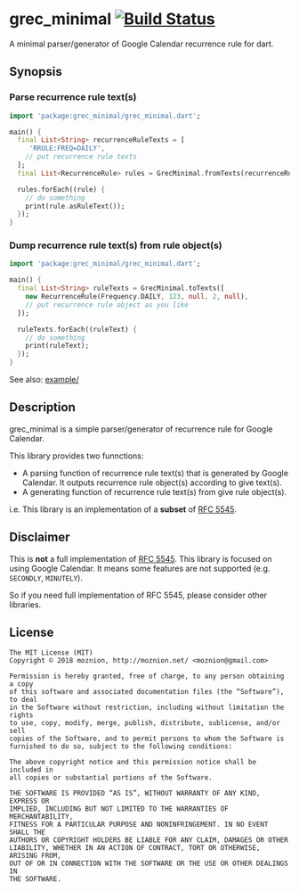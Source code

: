 # grec_minimal [![Build Status](https://travis-ci.org/moznion/dart-grec-minimal.svg?branch=master)](https://travis-ci.org/moznion/dart-grec-minimal)

A minimal parser/generator of Google Calendar recurrence rule for dart.

## Synopsis

### Parse recurrence rule text(s)


```dart
import 'package:grec_minimal/grec_minimal.dart';

main() {
  final List<String> recurrenceRuleTexts = [
     'RRULE:FREQ=DAILY',
    // put recurrence rule texts
  ];
  final List<RecurrenceRule> rules = GrecMinimal.fromTexts(recurrenceRuleTexts);

  rules.forEach((rule) {
    // do something
    print(rule.asRuleText());
  });
}
```

### Dump recurrence rule text(s) from rule object(s)
 
```dart
import 'package:grec_minimal/grec_minimal.dart';

main() {
  final List<String> ruleTexts = GrecMinimal.toTexts([
    new RecurrenceRule(Frequency.DAILY, 123, null, 2, null),
    // put recurrence rule object as you like
  ]);

  ruleTexts.forEach((ruleText) {
    // do something
    print(ruleText);
  });
}
```
 
See also: [example/](./example)

## Description

grec_minimal is a simple parser/generator of recurrence rule for Google Calendar.

This library provides two funnctions:

- A parsing function of recurrence rule text(s) that is generated by Google Calendar.
It outputs recurrence rule object(s) according to give text(s). 
- A generating function of recurrence rule text(s) from give rule object(s).

i.e. This library is an implementation of a **subset** of [RFC 5545](https://tools.ietf.org/html/rfc5545).

## Disclaimer

This is **not** a full implementation of [RFC 5545](https://tools.ietf.org/html/rfc5545).
This library is focused on using Google Calendar. It means some features are not supported (e.g. `SECONDLY`, `MINUTELY`).

So if you need full implementation of RFC 5545, please consider other libraries.

## License

```
The MIT License (MIT)
Copyright © 2018 moznion, http://moznion.net/ <moznion@gmail.com>

Permission is hereby granted, free of charge, to any person obtaining a copy
of this software and associated documentation files (the “Software”), to deal
in the Software without restriction, including without limitation the rights
to use, copy, modify, merge, publish, distribute, sublicense, and/or sell
copies of the Software, and to permit persons to whom the Software is
furnished to do so, subject to the following conditions:

The above copyright notice and this permission notice shall be included in
all copies or substantial portions of the Software.

THE SOFTWARE IS PROVIDED “AS IS”, WITHOUT WARRANTY OF ANY KIND, EXPRESS OR
IMPLIED, INCLUDING BUT NOT LIMITED TO THE WARRANTIES OF MERCHANTABILITY,
FITNESS FOR A PARTICULAR PURPOSE AND NONINFRINGEMENT. IN NO EVENT SHALL THE
AUTHORS OR COPYRIGHT HOLDERS BE LIABLE FOR ANY CLAIM, DAMAGES OR OTHER
LIABILITY, WHETHER IN AN ACTION OF CONTRACT, TORT OR OTHERWISE, ARISING FROM,
OUT OF OR IN CONNECTION WITH THE SOFTWARE OR THE USE OR OTHER DEALINGS IN
THE SOFTWARE.
```
